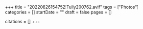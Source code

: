 +++
title = "20220826154752!Tully200762.avif"
tags = ["Photos"]
categories = []
startDate = ""
draft = false
pages = []

citations = []
+++
